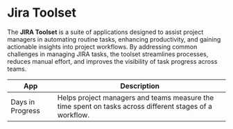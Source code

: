 
# Jira Toolset

The **JIRA Toolset** is a suite of applications designed to assist project managers in automating routine tasks, enhancing productivity, and gaining actionable insights into project workflows. By addressing common challenges in managing JIRA tasks, the toolset streamlines processes, reduces manual effort, and improves the visibility of task progress across teams.

|**App**            |**Description** |
|-------------------|----------------|
|Days in Progress   |Helps project managers and teams measure the time spent on tasks across different stages of a workflow.|
